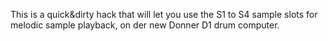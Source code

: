 This is a quick&dirty hack that will let you use the S1 to S4 sample slots for melodic sample playback, on der new Donner D1 drum computer.
